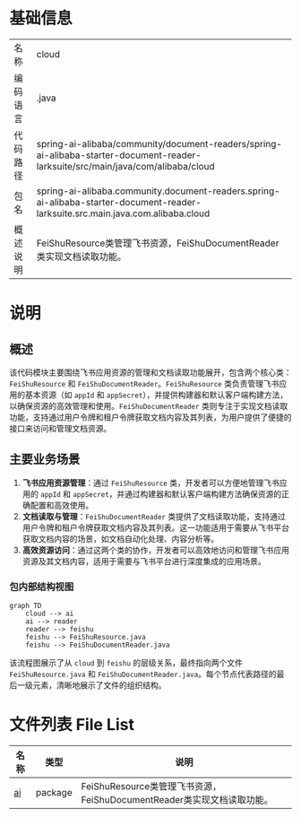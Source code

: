 # 基础信息

|      |      |
|------|------|
| 名称 | cloud |
| 编码语言 | .java |
| 代码路径 | spring-ai-alibaba/community/document-readers/spring-ai-alibaba-starter-document-reader-larksuite/src/main/java/com/alibaba/cloud |
| 包名 | spring-ai-alibaba.community.document-readers.spring-ai-alibaba-starter-document-reader-larksuite.src.main.java.com.alibaba.cloud |
| 概述说明 | FeiShuResource类管理飞书资源，FeiShuDocumentReader类实现文档读取功能。 |

# 说明

## 概述
该代码模块主要围绕飞书应用资源的管理和文档读取功能展开，包含两个核心类：`FeiShuResource` 和 `FeiShuDocumentReader`。`FeiShuResource` 类负责管理飞书应用的基本资源（如 `appId` 和 `appSecret`），并提供构建器和默认客户端构建方法，以确保资源的高效管理和使用。`FeiShuDocumentReader` 类则专注于实现文档读取功能，支持通过用户令牌和租户令牌获取文档内容及其列表，为用户提供了便捷的接口来访问和管理文档资源。

## 主要业务场景
1. **飞书应用资源管理**：通过 `FeiShuResource` 类，开发者可以方便地管理飞书应用的 `appId` 和 `appSecret`，并通过构建器和默认客户端构建方法确保资源的正确配置和高效使用。
2. **文档读取与管理**：`FeiShuDocumentReader` 类提供了文档读取功能，支持通过用户令牌和租户令牌获取文档内容及其列表。这一功能适用于需要从飞书平台获取文档内容的场景，如文档自动化处理、内容分析等。
3. **高效资源访问**：通过这两个类的协作，开发者可以高效地访问和管理飞书应用资源及其文档内容，适用于需要与飞书平台进行深度集成的应用场景。


### 包内部结构视图

```mermaid
graph TD
    cloud --> ai
    ai --> reader
    reader --> feishu
    feishu --> FeiShuResource.java
    feishu --> FeiShuDocumentReader.java
```

该流程图展示了从 `cloud` 到 `feishu` 的层级关系，最终指向两个文件 `FeiShuResource.java` 和 `FeiShuDocumentReader.java`。每个节点代表路径的最后一级元素，清晰地展示了文件的组织结构。

# 文件列表 File List

| 名称   | 类型  | 说明 |
|-------|------|-------------|
| [ai](ai/_module.md) | package | FeiShuResource类管理飞书资源，FeiShuDocumentReader类实现文档读取功能。 |


